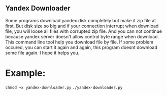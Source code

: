 ## Yandex Downloader

Some programs download yandex disk completely but make it zip file at first. But disk size so big 
and if your connection interrupt when download file, you will loose all files with corrupted zip file. And you can not continue because yandex server doesn't allow control byte range when download. 
This command line tool help you download file by file. If some problem occured, you can start
it again and again, this program doesnt download some file again. I hope it helps you.

# Example:
`chmod +x yandex-downloader.py`
`./yandex-downloader.py`
